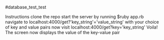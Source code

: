 #database_test_test

Instructions
clone the repo
start the server by running $ruby app.rb
navigate to localhost:4000/get?'key_string'='value_string' with your choice of key and value pairs
now visit localhost:4000/get?key='key_string'
Voila! The screen now displays the value of the key-value pair
